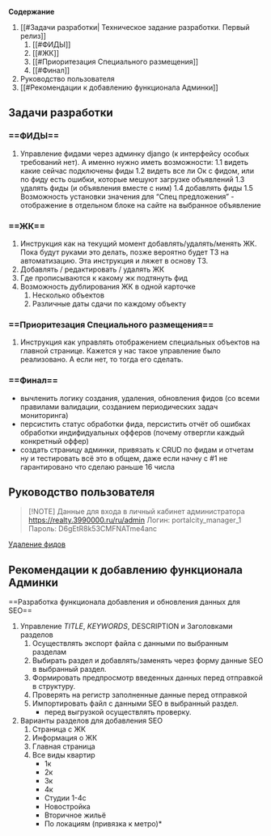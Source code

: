 **Содержание**
1. [[#Задачи разработки| Техническое задание разработки. Первый релиз]]
	1. [[#ФИДЫ]]
	2. [[#ЖК]]
	3. [[#Приоритезация Специального размещения]]
	4. [[#Финал]]
2. Руководство пользователя
3. [[#Рекомендации к добавлению функционала Админки]]
## Задачи разработки
### ==ФИДЫ==
1. Управление фидами через админку django (к интерфейсу особых требований нет). А именно нужно иметь возможности:
    1.1 видеть какие сейчас подключены фиды
    1.2 видеть все ли Ок с фидом, или по фиду есть ошибки, которые мешуют загрузке объявлений
    1.3 удалять фиды (и объявления вместе с ним)
    1.4 добавлять фиды
    1.5 Возможность установки значения для “Спец предложения” - отображение в отдельном блоке на сайте на выбранное объявление
### ==ЖК==
1. Инструкция как на текущий момент добавлять/удалять/менять ЖК. Пока будут руками это делать, позже вероятно будет ТЗ на автоматизацию. Эта инструкция и ляжет в основу ТЗ.
2. Добавлять / редактировать / удалять ЖК
3. Где прописываются к какому жк подтянуть фид
4. Возможность дублирования ЖК в одной карточке
	1. Несколько объектов
	2. Различные даты сдачи по каждому объекту

### ==Приоритезация Специального размещения==
1. Инструкция как управлять отображением специальных объектов на главной странице. Кажется у нас такое управление было реализовано. А если нет, то тогда его сделать.

### ==Финал==
- вычленить логику создания, удаления, обновления фидов (со всеми правилами валидации, созданием периодических задач мониторинга)
- персистить статус обработки фида, персистить отчёт об ошибках обработки индифидуальных офферов (почему отвергли каждый конкретный оффер)
- создать страницу админки, привязать к CRUD по фидам и отчетам ну и тестировать всё это в общем, даже если начну с #1 не гарантировано что сделаю раньше 16 числа
## Руководство пользователя

> [!NOTE] Данные для входа в личный кабинет администратора
> https://realty.3990000.ru/ru/admin
> Логин: portalcity_manager_1
> Пароль: D6gEtR8k53CMFNATme4anc

[Удаление фидов](https://disk.yandex.ru/i/7RRubnXemEHtJQ)

## Рекомендации к добавлению функционала Админки

==Разработка функционала добавления и обновления данных для SEO==
1. Управление _TITLE_, _KEYWORDS_, DESCRIPTION и Заголовками разделов
	1. Осуществлять экспорт файла с данными по выбранным разделам
	2. Выбирать раздел и добавлять/заменять через форму данные SEO в выбранный раздел. 
	3. Формировать предпросмотр введенных данных перед отправкой в структуру.
	4. Проверять на регистр заполненные данные перед отправкой
	5. Импортировать файл с данными SEO в выбранный раздел.
		* перед выгрузкой осуществлять проверку.
2. Варианты разделов для добавления SEO
	1. Страница с ЖК
	2. Информация о ЖК
	3. Главная страница
	4. Все виды квартир
		* 1к
		* 2к
		* 3к
		* 4к
		* Студии 1-4с
		* Новостройка
		* Вторичное жильё
		* По локациям (привязка к метро)*
